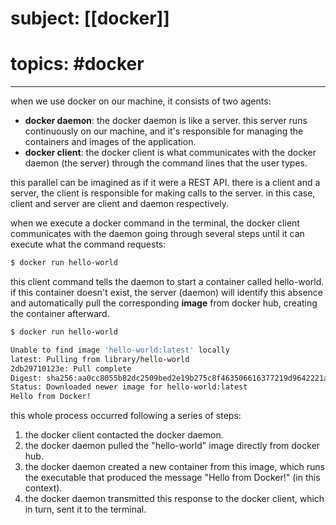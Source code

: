 # subject: [[docker]]
# topics: #docker 
---
when we use docker on our machine, it consists of two agents:
- **docker daemon**: the docker daemon is like a server. this server runs continuously on our machine, and it's responsible for managing the containers and images of the application.
- **docker client**: the docker client is what communicates with the docker daemon (the server) through the command lines that the user types.

this parallel can be imagined as if it were a REST API. there is a client and a server, the client is responsible for making calls to the server. in this case, client and server are client and daemon respectively.

when we execute a docker command in the terminal, the docker client communicates with the daemon going through several steps until it can execute what the command requests:

```bash
$ docker run hello-world
```

this client command tells the daemon to start a container called hello-world. if this container doesn't exist, the server (daemon) will identify this absence and automatically pull the corresponding **image** from docker hub, creating the container afterward.

```bash
$ docker run hello-world

Unable to find image 'hello-world:latest' locally
latest: Pulling from library/hello-world
2db29710123e: Pull complete
Digest: sha256:aa0cc8055b82dc2509bed2e19b275c8f463506616377219d9642221ab53cf9fe
Status: Downloaded newer image for hello-world:latest
Hello from Docker!
```

this whole process occurred following a series of steps:
1. the docker client contacted the docker daemon.
2. the docker daemon pulled the "hello-world" image directly from docker hub.
3. the docker daemon created a new container from this image, which runs the executable that produced the message "Hello from Docker!" (in this context).
4. the docker daemon transmitted this response to the docker client, which in turn, sent it to the terminal.